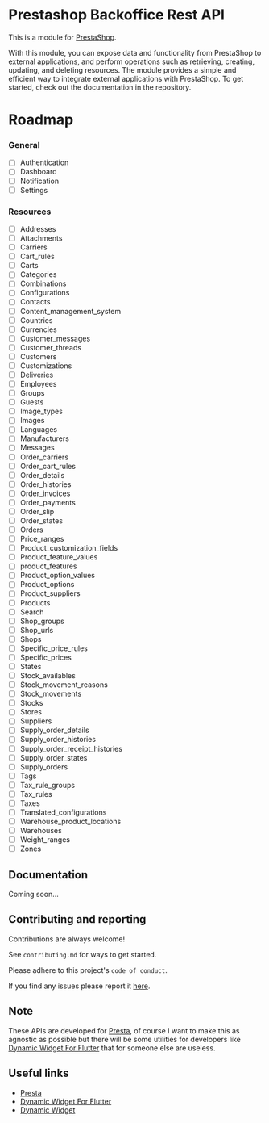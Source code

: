 # Prestashop Backoffice Rest API

This is a module for [PrestaShop](https://www.prestashop.com). 

With this module, you can expose data and functionality from PrestaShop to external applications, and perform operations such as retrieving, creating, updating, and deleting resources. The module provides a simple and efficient way to integrate external applications with PrestaShop. To get started, check out the documentation in the repository.
# Roadmap

### General

- [ ] Authentication
- [ ] Dashboard
- [ ] Notification
- [ ] Settings

### Resources

- [ ] Addresses
- [ ] Attachments
- [ ] Carriers
- [ ] Cart_rules
- [ ] Carts
- [ ] Categories
- [ ] Combinations
- [ ] Configurations
- [ ] Contacts
- [ ] Content_management_system
- [ ] Countries
- [ ] Currencies
- [ ] Customer_messages
- [ ] Customer_threads
- [ ] Customers
- [ ] Customizations
- [ ] Deliveries
- [ ] Employees
- [ ] Groups
- [ ] Guests
- [ ] Image_types
- [ ] Images
- [ ] Languages
- [ ] Manufacturers
- [ ] Messages
- [ ] Order_carriers
- [ ] Order_cart_rules
- [ ] Order_details
- [ ] Order_histories
- [ ] Order_invoices
- [ ] Order_payments
- [ ] Order_slip
- [ ] Order_states
- [ ] Orders
- [ ] Price_ranges
- [ ] Product_customization_fields
- [ ] Product_feature_values
- [ ] product_features
- [ ] Product_option_values
- [ ] Product_options
- [ ] Product_suppliers
- [ ] Products
- [ ] Search
- [ ] Shop_groups
- [ ] Shop_urls
- [ ] Shops
- [ ] Specific_price_rules
- [ ] Specific_prices
- [ ] States
- [ ] Stock_availables
- [ ] Stock_movement_reasons
- [ ] Stock_movements
- [ ] Stocks
- [ ] Stores
- [ ] Suppliers
- [ ] Supply_order_details
- [ ] Supply_order_histories
- [ ] Supply_order_receipt_histories
- [ ] Supply_order_states
- [ ] Supply_orders
- [ ] Tags
- [ ] Tax_rule_groups
- [ ] Tax_rules
- [ ] Taxes
- [ ] Translated_configurations
- [ ] Warehouse_product_locations
- [ ] Warehouses
- [ ] Weight_ranges
- [ ] Zones

## Documentation

Coming soon...

## Contributing and reporting

Contributions are always welcome!

See `contributing.md` for ways to get started.

Please adhere to this project's `code of conduct`.

If you find any issues please report it [here](https://github.com/agostinofiscale/prestashop-bo-rest/issues).

## Note

These APIs are developed for [Presta](https://github.com/agostinofiscale/presta), of course I want to make this as agnostic as possible but there will be some utilities for developers like [Dynamic Widget For Flutter](https://github.com/agostinofiscale/dynamic-widget-for-flutter) that for someone else are useless.

## Useful links

- [Presta](https://github.com/agostinofiscale/presta)
- [Dynamic Widget For Flutter](https://github.com/agostinofiscale/dynamic-widget-for-flutter)
- [Dynamic Widget ](https://github.com/dengyin2000/dynamic_widget)
